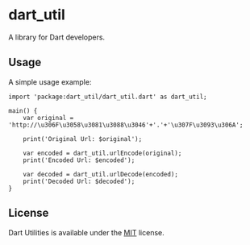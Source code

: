 # dart_util

A library for Dart developers. 

## Usage

A simple usage example:


    import 'package:dart_util/dart_util.dart' as dart_util;

    main() {
        var original = 'http://\u306F\u3058\u3081\u3088\u3046'+'.'+'\u307F\u3093\u306A';

        print('Original Url: $original');

        var encoded = dart_util.urlEncode(original);
        print('Encoded Url: $encoded');

        var decoded = dart_util.urlDecode(encoded);
        print('Decoded Url: $decoded');
    }
    

## License

Dart Utilities is available under the [MIT](https://opensource.org/licenses/mit-license.php) license.


